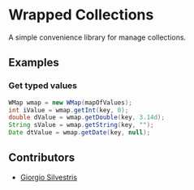 # Wrapped Collections

A simple convenience library for manage collections.

## Examples

### Get typed values

```java
WMap wmap = new WMap(mapOfValues);
int iValue = wmap.getInt(key, 0);
double dValue = wmap.getDouble(key, 3.14d);
String sValue = wmap.getString(key, "");
Date dtValue = wmap.getDate(key, null);
```

## Contributors

* [Giorgio Silvestris](https://github.com/giosil)

